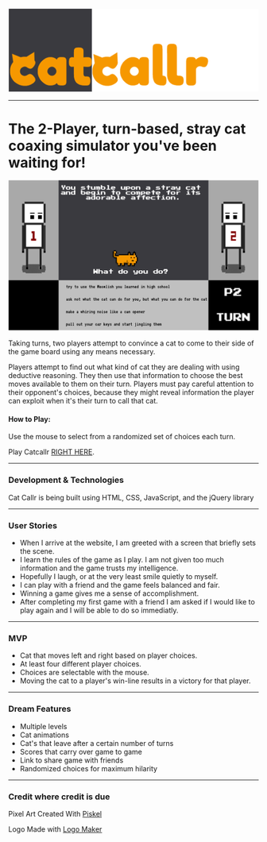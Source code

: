 ![catcallr](images/catcallrlogo.png)
___

# The 2-Player, turn-based, stray cat coaxing simulator you've been waiting for!

![ScreenShot](images/catcallscreenshot.png)

Taking turns, two players attempt to convince a cat to come to their side of the game board using any means necessary.

Players attempt to find out what kind of cat they are dealing with using deductive reasoning. They then use that information to choose the best moves available to them on their turn. Players must pay careful attention to their opponent's choices, because they might reveal information the player can exploit when it's their turn to call that cat.

#### How to Play:
Use the mouse to select from a randomized set of choices each turn.

Play Catcallr <a href="https://alexkarevoll.github.io/catcallr/" title="Catcallr"> RIGHT HERE</a>.

---

### Development & Technologies

Cat Callr is being built using HTML, CSS, JavaScript, and the jQuery library

---

### User Stories

+ When I arrive at the website, I am greeted with a screen that briefly sets the scene.
+ I learn the rules of the game as I play. I am not given too much information and the game trusts my intelligence.
+ Hopefully I laugh, or at the very least smile quietly to myself.
+ I can play with a friend and the game feels balanced and fair.
+ Winning a game gives me a sense of accomplishment.
+ After completing my first game with a friend I am asked if I would like to play again and I will be able to do so immediatly.

---
### MVP
+ Cat that moves left and right based on player choices.
+ At least four different player choices.
+ Choices are selectable with the mouse.
+ Moving the cat to a player's win-line results in a victory for that player.

---
### Dream Features
+ Multiple levels
+ Cat animations
+ Cat's that leave after a certain number of turns
+ Scores that carry over game to game
+ Link to share game with friends
+ Randomized choices for maximum hilarity

---
### Credit where credit is due

Pixel Art Created With <a href="http://www.piskelapp.com/" title = "Piksel"> Piskel</a>

Logo Made with <a href="http://logomakr.com" title="Logo Maker">Logo Maker</a>
